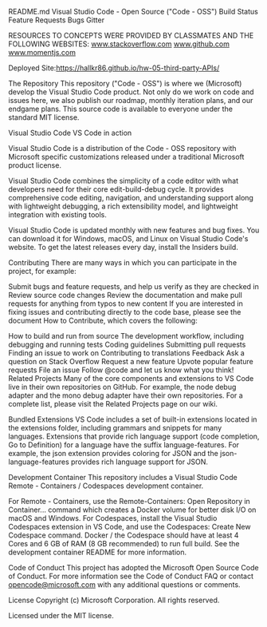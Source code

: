 README.md Visual Studio Code - Open Source ("Code - OSS") Build Status Feature Requests Bugs Gitter

RESOURCES TO CONCEPTS WERE PROVIDED BY CLASSMATES AND THE FOLLOWING WEBSITES:
www.stackoverflow.com
www.github.com
www.momentjs.com

Deployed Site:https://hallkr86.github.io/hw-05-third-party-APIs/

The Repository This repository ("Code - OSS") is where we (Microsoft) develop the Visual Studio Code product. Not only do we work on code and issues here, we also publish our roadmap, monthly iteration plans, and our endgame plans. This source code is available to everyone under the standard MIT license.

Visual Studio Code VS Code in action

Visual Studio Code is a distribution of the Code - OSS repository with Microsoft specific customizations released under a traditional Microsoft product license.

Visual Studio Code combines the simplicity of a code editor with what developers need for their core edit-build-debug cycle. It provides comprehensive code editing, navigation, and understanding support along with lightweight debugging, a rich extensibility model, and lightweight integration with existing tools.

Visual Studio Code is updated monthly with new features and bug fixes. You can download it for Windows, macOS, and Linux on Visual Studio Code's website. To get the latest releases every day, install the Insiders build.

Contributing There are many ways in which you can participate in the project, for example:

Submit bugs and feature requests, and help us verify as they are checked in Review source code changes Review the documentation and make pull requests for anything from typos to new content If you are interested in fixing issues and contributing directly to the code base, please see the document How to Contribute, which covers the following:

How to build and run from source The development workflow, including debugging and running tests Coding guidelines Submitting pull requests Finding an issue to work on Contributing to translations Feedback Ask a question on Stack Overflow Request a new feature Upvote popular feature requests File an issue Follow @code and let us know what you think! Related Projects Many of the core components and extensions to VS Code live in their own repositories on GitHub. For example, the node debug adapter and the mono debug adapter have their own repositories. For a complete list, please visit the Related Projects page on our wiki.

Bundled Extensions VS Code includes a set of built-in extensions located in the extensions folder, including grammars and snippets for many languages. Extensions that provide rich language support (code completion, Go to Definition) for a language have the suffix language-features. For example, the json extension provides coloring for JSON and the json-language-features provides rich language support for JSON.

Development Container This repository includes a Visual Studio Code Remote - Containers / Codespaces development container.

For Remote - Containers, use the Remote-Containers: Open Repository in Container... command which creates a Docker volume for better disk I/O on macOS and Windows. For Codespaces, install the Visual Studio Codespaces extension in VS Code, and use the Codespaces: Create New Codespace command. Docker / the Codespace should have at least 4 Cores and 6 GB of RAM (8 GB recommended) to run full build. See the development container README for more information.

Code of Conduct This project has adopted the Microsoft Open Source Code of Conduct. For more information see the Code of Conduct FAQ or contact opencode@microsoft.com with any additional questions or comments.

License Copyright (c) Microsoft Corporation. All rights reserved.

Licensed under the MIT license.
